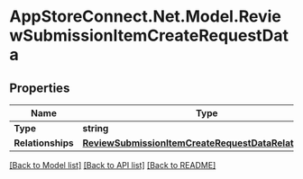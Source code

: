 # AppStoreConnect.Net.Model.ReviewSubmissionItemCreateRequestData

## Properties

Name | Type | Description | Notes
------------ | ------------- | ------------- | -------------
**Type** | **string** |  | 
**Relationships** | [**ReviewSubmissionItemCreateRequestDataRelationships**](ReviewSubmissionItemCreateRequestDataRelationships.md) |  | 

[[Back to Model list]](../README.md#documentation-for-models) [[Back to API list]](../README.md#documentation-for-api-endpoints) [[Back to README]](../README.md)

